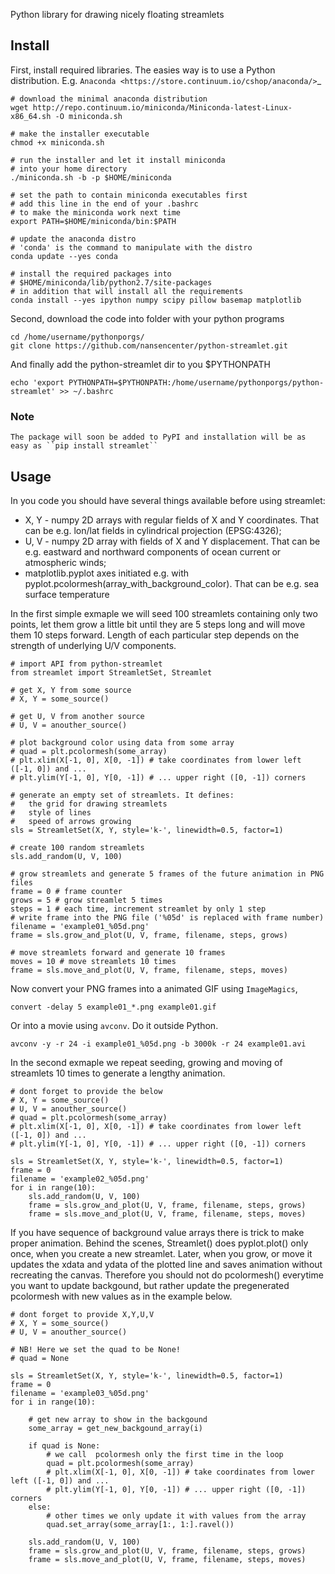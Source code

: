 Python library for drawing nicely floating streamlets

Install
-------

First, install required libraries. The easies way is to use a Python distribution. E.g. `Anaconda <https://store.continuum.io/cshop/anaconda/>`_

    # download the minimal anaconda distribution
    wget http://repo.continuum.io/miniconda/Miniconda-latest-Linux-x86_64.sh -O miniconda.sh
    
    # make the installer executable
    chmod +x miniconda.sh
    
    # run the installer and let it install miniconda
    # into your home directory
    ./miniconda.sh -b -p $HOME/miniconda
    
    # set the path to contain miniconda executables first
    # add this line in the end of your .bashrc
    # to make the miniconda work next time
    export PATH=$HOME/miniconda/bin:$PATH
    
    # update the anaconda distro
    # 'conda' is the command to manipulate with the distro
    conda update --yes conda
    
    # install the required packages into
    # $HOME/miniconda/lib/python2.7/site-packages
    # in addition that will install all the requirements
    conda install --yes ipython numpy scipy pillow basemap matplotlib

Second, download the code into folder with your python programs

    cd /home/username/pythonporgs/
    git clone https://github.com/nansencenter/python-streamlet.git

And finally add the python-streamlet dir to you $PYTHONPATH

    echo 'export PYTHONPATH=$PYTHONPATH:/home/username/pythonporgs/python-streamlet' >> ~/.bashrc

### Note
    The package will soon be added to PyPI and installation will be as easy as ``pip install streamlet``


Usage
-----

In you code you should have several things available before using streamlet:
 * X, Y - numpy 2D arrays with regular fields of X and Y coordinates. That can be e.g. lon/lat fields in cylindrical projection (EPSG:4326);
 * U, V - numpy 2D array with fields of X and Y displacement. That can be e.g. eastward and northward components of ocean current or atmospheric winds;
 * matplotlib.pyplot axes initiated e.g. with pyplot.pcolormesh(array_with_background_color). That can be e.g. sea surface temperature

In the first simple exmaple we will seed 100 streamlets containing only two points, let them grow a little bit until they are 5 steps long and will move them 10 steps forward. Length of each particular step depends on the strength of underlying U/V components.

    # import API from python-streamlet
    from streamlet import StreamletSet, Streamlet

    # get X, Y from some source
    # X, Y = some_source()
    
    # get U, V from another source
    # U, V = anouther_source()
    
    # plot background color using data from some array
    # quad = plt.pcolormesh(some_array)
    # plt.xlim(X[-1, 0], X[0, -1]) # take coordinates from lower left ([-1, 0]) and ...
    # plt.ylim(Y[-1, 0], Y[0, -1]) # ... upper right ([0, -1]) corners
    
    # generate an empty set of streamlets. It defines:
    #   the grid for drawing streamlets
    #   style of lines
    #   speed of arrows growing
    sls = StreamletSet(X, Y, style='k-', linewidth=0.5, factor=1)
    
    # create 100 random streamlets
    sls.add_random(U, V, 100)

    # grow streamlets and generate 5 frames of the future animation in PNG files
    frame = 0 # frame counter
    grows = 5 # grow streamlet 5 times
    steps = 1 # each time, increment streamlet by only 1 step
    # write frame into the PNG file ('%05d' is replaced with frame number)
    filename = 'example01_%05d.png'
    frame = sls.grow_and_plot(U, V, frame, filename, steps, grows)

    # move streamlets forward and generate 10 frames
    moves = 10 # move streamlets 10 times
    frame = sls.move_and_plot(U, V, frame, filename, steps, moves)

Now convert your PNG frames into a animated GIF using ``ImageMagics``,

    convert -delay 5 example01_*.png example01.gif

Or into a movie using ``avconv``. Do it outside Python.

    avconv -y -r 24 -i example01_%05d.png -b 3000k -r 24 example01.avi


In the second exmaple we repeat seeding, growing and moving of streamlets 10 times to generate a lengthy animation. 

    # dont forget to provide the below
    # X, Y = some_source()
    # U, V = anouther_source()
    # quad = plt.pcolormesh(some_array)
    # plt.xlim(X[-1, 0], X[0, -1]) # take coordinates from lower left ([-1, 0]) and ...
    # plt.ylim(Y[-1, 0], Y[0, -1]) # ... upper right ([0, -1]) corners
    
    sls = StreamletSet(X, Y, style='k-', linewidth=0.5, factor=1)
    frame = 0
    filename = 'example02_%05d.png'
    for i in range(10):
        sls.add_random(U, V, 100)
        frame = sls.grow_and_plot(U, V, frame, filename, steps, grows)
        frame = sls.move_and_plot(U, V, frame, filename, steps, moves)

If you have sequence of background value arrays there is trick to make proper animation. Behind the scenes, Streamlet() does pyplot.plot() only once, when you create a new streamlet. Later, when you grow, or move it updates the xdata and ydata of the plotted line and saves animation without recreating the canvas. Therefore you should not do pcolormesh() everytime you want to update backgound, but rather update the pregenerated pcolormesh with new values as in the example below.

    # dont forget to provide X,Y,U,V
    # X, Y = some_source()
    # U, V = anouther_source()

    # NB! Here we set the quad to be None!
    # quad = None

    sls = StreamletSet(X, Y, style='k-', linewidth=0.5, factor=1)
    frame = 0
    filename = 'example03_%05d.png'
    for i in range(10):

        # get new array to show in the backgound
        some_array = get_new_backgound_array(i)

        if quad is None:
            # we call  pcolormesh only the first time in the loop
            quad = plt.pcolormesh(some_array)
            # plt.xlim(X[-1, 0], X[0, -1]) # take coordinates from lower left ([-1, 0]) and ...
            # plt.ylim(Y[-1, 0], Y[0, -1]) # ... upper right ([0, -1]) corners
        else:
            # other times we only update it with values from the array
            quad.set_array(some_array[1:, 1:].ravel())
        
        sls.add_random(U, V, 100)
        frame = sls.grow_and_plot(U, V, frame, filename, steps, grows)
        frame = sls.move_and_plot(U, V, frame, filename, steps, moves)
